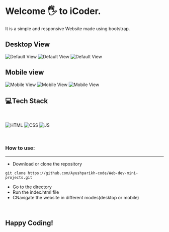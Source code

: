 # Welcome 🖐 to iCoder.
It is a simple and responsive Website made using bootstrap.

## Desktop View
![Default View](img/desktop1.png)
![Default View](img/desktop2.png)
![Default View](img/contact.png)

## Mobile view
![Mobile View](images/mobile1.png)
![Mobile View](images/mobile2.png)
![Mobile View](images/mobile3.png)


## 💻Tech Stack
<br>

![HTML](https://img.shields.io/badge/html5%20-%23E34F26.svg?&style=for-the-badge&logo=html5&logoColor=white)
![CSS](https://img.shields.io/badge/css3%20-%231572B6.svg?&style=for-the-badge&logo=css3&logoColor=white)
![JS](https://img.shields.io/badge/javascript%20-%23323330.svg?&style=for-the-badge&logo=javascript&logoColor=%23F7DF1E)

<br>

### How to use:

---

- Download or clone the repository

```
git clone https://github.com/Ayushparikh-code/Web-dev-mini-projects.git
```

- Go to the directory
- Run the index.html file
- CNavigate the website in different modes(desktop or mobile)

<br>

## Happy Coding!
